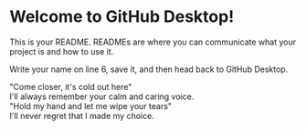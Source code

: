 # Welcome to GitHub Desktop!

This is your README. READMEs are where you can communicate what your project is and how to use it.

Write your name on line 6, save it, and then head back to GitHub Desktop.

"Come closer, it's cold out here"  
I'll always remember your calm and caring voice.  
"Hold my hand and let me wipe your tears"  
I'll never regret that I made my choice.  

